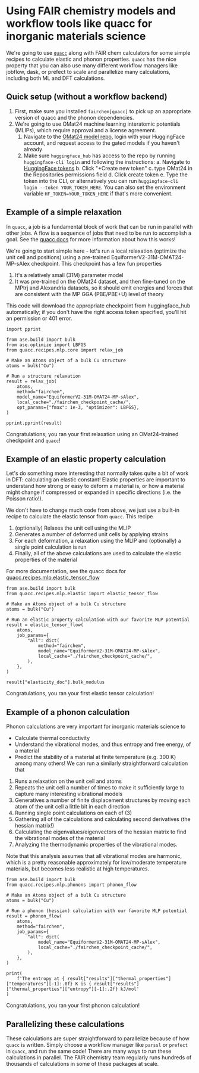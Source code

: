 # Using FAIR chemistry models and workflow tools like quacc for inorganic materials science

We're going to use [`quacc`](https://quantum-accelerators.github.io/quacc/index.html) along with FAIR chem calculators for some simple recipes to calculate elastic and phonon properties. `quacc` has the nice property that you can also use many different workflow managers like jobflow, dask, or prefect to scale and parallelize many calculations, including both ML and DFT calculations. 

## Quick setup (without a workflow backend)

1. First, make sure you installed `fairchem[quacc]` to pick up an appropriate version of quacc and the phonon dependencies. 
2. We're going to use OMat24 machine learning interatomic potentials (MLIPs), which require approval and a license agreement. 
    1. Navigate to the [OMat24 model repo](https://huggingface.co/fairchem/OMAT24), login with your HuggingFace account, and request access to the gated models if you haven't already
    2. Make sure `huggingface_hub` has access to the repo by running `huggingface-cli login` and following the instructions:
        a. Navigate to [HuggingFace tokens](https://huggingface.co/settings/tokens)
        b. Click "+Create new token"
        c. type OMat24 in the Repositories permissions field
        d. Click create token
        e. Type the token into the CLI, or alternatively you can run `huggingface-cli login --token YOUR_TOKEN_HERE`. You can also set the environment variable `HF_TOKEN=YOUR_TOKEN_HERE` if that's more convenient.

## Example of a simple relaxation

In `quacc`, a job is a fundamental block of work that can be run in parallel with other jobs. A flow is a sequence of jobs that need to be run to accomplish a goal. See the [quacc docs](https://quantum-accelerators.github.io/quacc/user/basics/wflow_decorators.html) for more information about how this works!

We're going to start simple here - let's run a local relaxation (optimize the unit cell and positions) using a pre-trained EquiformerV2-31M-OMAT24-MP-sAlex checkpoint. This checkpoint has a few fun properties
1. It's a relatively small (31M) parameter model
2. It was pre-trained on the OMat24 dataset, and then fine-tuned on the MPtrj and Alexandria datasets, so it should emit energies and forces that are consistent with the MP GGA (PBE/PBE+U) level of theory

This code will download the appropriate checkpoint from huggingface_hub automatically; if you don't have the right access token specified, you'll hit an permission or 401 error. 

```{code-cell}
import pprint

from ase.build import bulk
from ase.optimize import LBFGS
from quacc.recipes.mlp.core import relax_job

# Make an Atoms object of a bulk Cu structure
atoms = bulk("Cu")

# Run a structure relaxation
result = relax_job(
    atoms,
    method="fairchem",
    model_name="EquiformerV2-31M-OMAT24-MP-sAlex",
    local_cache="./fairchem_checkpoint_cache/",
    opt_params={"fmax": 1e-3, "optimizer": LBFGS},
)
```

```{code-cell}
pprint.pprint(result)
```

Congratulations; you ran your first relaxation using an OMat24-trained checkpoint and `quacc`!

## Example of an elastic property calculation

Let's do something more interesting that normally takes quite a bit of work in DFT: calculating an elastic constant! Elastic properties are important to understand how strong or easy to deform a material is, or how a material might change if compressed or expanded in specific directions (i.e. the Poisson ratio!).

We don't have to change much code from above, we just use a built-in recipe to calculate the elastic tensor from `quacc`. This recipe
1. (optionally) Relaxes the unit cell using the MLIP
2. Generates a number of deformed unit cells by applying strains
3. For each deformation, a relaxation using the MLIP and (optionally) a single point calculation is run
4. Finally, all of the above calculations are used to calculate the elastic properties of the material

For more documentation, see the quacc docs for [quacc.recipes.mlp.elastic_tensor_flow](https://quantum-accelerators.github.io/quacc/reference/quacc/recipes/mlp/elastic.html#quacc.recipes.mlp.elastic.elastic_tensor_flow)

```{code-cell}
from ase.build import bulk
from quacc.recipes.mlp.elastic import elastic_tensor_flow

# Make an Atoms object of a bulk Cu structure
atoms = bulk("Cu")

# Run an elastic property calculation with our favorite MLP potential
result = elastic_tensor_flow(
    atoms,
    job_params={
        "all": dict(
            method="fairchem",
            model_name="EquiformerV2-31M-OMAT24-MP-sAlex",
            local_cache="./fairchem_checkpoint_cache/",
        ),
    },
)
```

```{code-cell}
result["elasticity_doc"].bulk_modulus
```

Congratulations, you ran your first elastic tensor calculation!

## Example of a phonon calculation

Phonon calculations are very important for inorganic materials science to
* Calculate thermal conductivity
* Understand the vibrational modes, and thus entropy and free energy, of a material
* Predict the stability of a material at finite temperature (e.g. 300 K)
among many others! 
We can run a similarly straightforward calculation that
1. Runs a relaxation on the unit cell and atoms
2. Repeats the unit cell a number of times to make it sufficiently large to capture many interesting vibrational models
3. Generatives a number of finite displacement structures by moving each atom of the unit cell a little bit in each direction
4. Running single point calculations on each of (3)
5. Gathering all of the calculations and calculating second derivatives (the hessian matrix!)
6. Calculating the eigenvalues/eigenvectors of the hessian matrix to find the vibrational modes of the material
7. Analyzing the thermodynamic properties of the vibrational modes.

Note that this analysis assumes that all vibrational modes are harmonic, which is a pretty reasonable approximately for low/moderate temperature materials, but becomes less realistic at high temperatures.


```{code-cell}
from ase.build import bulk
from quacc.recipes.mlp.phonons import phonon_flow

# Make an Atoms object of a bulk Cu structure
atoms = bulk("Cu")

# Run a phonon (hessian) calculation with our favorite MLP potential
result = phonon_flow(
    atoms,
    method="fairchem",
    job_params={
        "all": dict(
            model_name="EquiformerV2-31M-OMAT24-MP-sAlex",
            local_cache="./fairchem_checkpoint_cache/",
        ),
    },
)
```

```{code-cell}
print(
    f'The entropy at { result["results"]["thermal_properties"]["temperatures"][-1]:.0f} K is { result["results"]["thermal_properties"]["entropy"][-1]:.2f} kJ/mol'
)
```

Congratulations, you ran your first phonon calculation!

## Parallelizing these calculations

These calculations are super straightforward to parallelize because of how `quacc` is written. Simply choose a workflow manager like `parssl` or `prefect` in `quacc`, and run the same code! There are many ways to run these calculations in parallel. The FAIR chemistry team regularly runs hundreds of thousands of calculations in some of these packages at scale. 